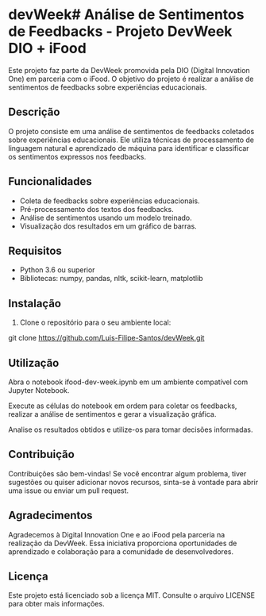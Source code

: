 # devWeek# Análise de Sentimentos de Feedbacks - Projeto DevWeek DIO + iFood

Este projeto faz parte da DevWeek promovida pela DIO (Digital Innovation One) em parceria com o iFood. O objetivo do projeto é realizar a análise de sentimentos de feedbacks sobre experiências educacionais.

## Descrição

O projeto consiste em uma análise de sentimentos de feedbacks coletados sobre experiências educacionais. Ele utiliza técnicas de processamento de linguagem natural e aprendizado de máquina para identificar e classificar os sentimentos expressos nos feedbacks.

## Funcionalidades

- Coleta de feedbacks sobre experiências educacionais.
- Pré-processamento dos textos dos feedbacks.
- Análise de sentimentos usando um modelo treinado.
- Visualização dos resultados em um gráfico de barras.

## Requisitos

- Python 3.6 ou superior
- Bibliotecas: numpy, pandas, nltk, scikit-learn, matplotlib

## Instalação

1. Clone o repositório para o seu ambiente local:


git clone https://github.com/Luis-Filipe-Santos/devWeek.git

## Utilização
Abra o notebook ifood-dev-week.ipynb em um ambiente compatível com Jupyter Notebook.

Execute as células do notebook em ordem para coletar os feedbacks, realizar a análise de sentimentos e gerar a visualização gráfica.

Analise os resultados obtidos e utilize-os para tomar decisões informadas.

## Contribuição
Contribuições são bem-vindas! Se você encontrar algum problema, tiver sugestões ou quiser adicionar novos recursos, sinta-se à vontade para abrir uma issue ou enviar um pull request.

## Agradecimentos
Agradecemos à Digital Innovation One e ao iFood pela parceria na realização da DevWeek. Essa iniciativa proporciona oportunidades de aprendizado e colaboração para a comunidade de desenvolvedores.

## Licença
Este projeto está licenciado sob a licença MIT. Consulte o arquivo LICENSE para obter mais informações.




